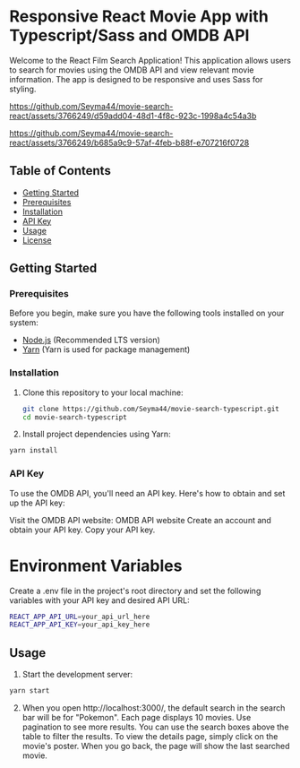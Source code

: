 # Responsive React Movie App with Typescript/Sass and OMDB API
Welcome to the React Film Search Application! This application allows users to search for movies using the OMDB API and view relevant movie information. The app is designed to be responsive and uses Sass for styling.

https://github.com/Seyma44/movie-search-react/assets/3766249/d59add04-48d1-4f8c-923c-1998a4c54a3b

https://github.com/Seyma44/movie-search-react/assets/3766249/b685a9c9-57af-4feb-b88f-e707216f0728

## Table of Contents

- [Getting Started](#getting-started)
- [Prerequisites](#prerequisites)
- [Installation](#installation)
- [API Key](#api-key)
- [Usage](#usage)
- [License](#license)

## Getting Started

### Prerequisites

Before you begin, make sure you have the following tools installed on your system:

- [Node.js](https://nodejs.org/) (Recommended LTS version)
- [Yarn](https://yarnpkg.com/) (Yarn is used for package management)

### Installation

1. Clone this repository to your local machine:
   ```bash
   git clone https://github.com/Seyma44/movie-search-typescript.git
   cd movie-search-typescript

2. Install project dependencies using Yarn:
```bash
yarn install
```
  
### API Key

To use the OMDB API, you'll need an API key. Here's how to obtain and set up the API key:

Visit the OMDB API website: OMDB API website
Create an account and obtain your API key.
Copy your API key.

# Environment Variables
Create a .env file in the project's root directory and set the following variables with your API key and desired API URL:

```bash
REACT_APP_API_URL=your_api_url_here
REACT_APP_API_KEY=your_api_key_here
```
  
## Usage

1. Start the development server:
```bash
yarn start
```
2. When you open http://localhost:3000/, the default search in the search bar will be for "Pokemon". Each page displays 10 movies. Use pagination to see more results. You can use the search boxes above the table to filter the results. To view the details page, simply click on the movie's poster. When you go back, the page will show the last searched movie.
